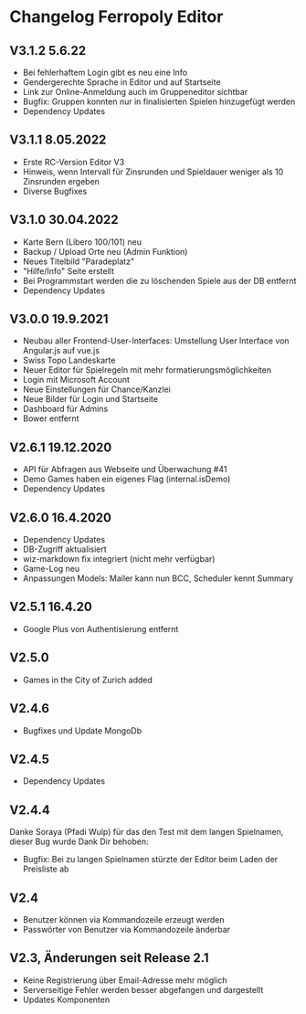 # Changelog Ferropoly Editor

## V3.1.2 5.6.22
* Bei fehlerhaftem Login gibt es neu eine Info
* Gendergerechte Sprache in Editor und auf Startseite
* Link zur Online-Anmeldung auch im Gruppeneditor sichtbar
* Bugfix: Gruppen konnten nur in finalisierten Spielen hinzugefügt werden
* Dependency Updates

## V3.1.1 8.05.2022
* Erste RC-Version Editor V3
* Hinweis, wenn Intervall für Zinsrunden und Spieldauer weniger als 10 Zinsrunden ergeben
* Diverse Bugfixes

## V3.1.0 30.04.2022
* Karte Bern (Libero 100/101) neu
* Backup / Upload Orte neu (Admin Funktion)
* Neues Titelbild "Paradeplatz"
* "Hilfe/Info" Seite erstellt
* Bei Programmstart werden die zu löschenden Spiele aus der DB entfernt
* Dependency Updates

## V3.0.0 19.9.2021
* Neubau aller Frontend-User-Interfaces: Umstellung User Interface von Angular.js auf vue.js
* Swiss Topo Landeskarte
* Neuer Editor für Spielregeln mit mehr formatierungsmöglichkeiten
* Login mit Microsoft Account 
* Neue Einstellungen für Chance/Kanzlei 
* Neue Bilder für Login und Startseite
* Dashboard für Admins
* Bower entfernt

## V2.6.1 19.12.2020
* API für Abfragen aus Webseite und Überwachung #41
* Demo Games haben ein eigenes Flag (internal.isDemo)
* Dependency Updates

## V2.6.0 16.4.2020
* Dependency Updates
* DB-Zugriff aktualisiert
* wiz-markdown fix integriert (nicht mehr verfügbar)
* Game-Log neu
* Anpassungen Models: Mailer kann nun BCC, Scheduler kennt Summary

## V2.5.1 16.4.20
* Google Plus von Authentisierung entfernt


## V2.5.0
* Games in the City of Zurich added

## V2.4.6
* Bugfixes und Update MongoDb

## V2.4.5
* Dependency Updates

## V2.4.4
Danke Soraya (Pfadi Wulp) für das den Test mit dem langen Spielnamen, dieser Bug wurde Dank Dir behoben:
* Bugfix: Bei zu langen Spielnamen stürzte der Editor beim Laden der Preisliste ab


## V2.4
* Benutzer können via Kommandozeile erzeugt werden
* Passwörter von Benutzer via Kommandozeile änderbar

## V2.3, Änderungen seit Release 2.1
* Keine Registrierung über Email-Adresse mehr möglich
* Serverseitige Fehler werden besser abgefangen und dargestellt
* Updates Komponenten
